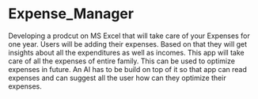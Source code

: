 # Expense_Manager
Developing a prodcut on MS Excel that will take care of your Expenses for one year. Users will be adding their expenses. Based on that they will get insights about all the expenditures as well as incomes. This app will take care of all the expenses of entire family. This can be used to optimize expenses in future. An AI has to be build on top of it so that app can read expenses and can suggest all the user how can they optimize their expenses. 
